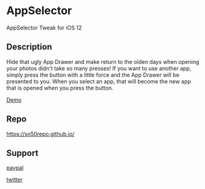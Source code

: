 # AppSelector
AppSelector Tweak for iOS 12

## Description
Hide that ugly App Drawer and make return to the olden days when opening your photos didn't take so many presses! If you want to use another app, simply press the button with a little force and the App Drawer will be presented to you. When you select an app, that will become the new app that is opened when you press the button.

[Demo](https://i.imgur.com/NW6GP6A.mp4)

## Repo
https://sn50repo.github.io/

## Support
[paypal](https://www.paypal.com/cgi-bin/webscr?cmd=_donations&business=TBB3GGAEF9GJA&currency_code=USD&source=url)

[twitter](https://twitter.com/lilboipham)
